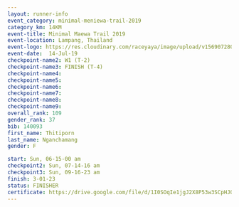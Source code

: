 ```yaml
---
layout: runner-info 
event_category: minimal-meniewa-trail-2019 
category_km: 14KM 
event-title: Minimal Maewa Trail 2019 
event-location: Lampang, Thailand 
event-logo: https://res.cloudinary.com/raceyaya/image/upload/v1569072805/logo/minimal-trail_ktnvsp.jpg 
event-date:  14-Jul-19 
checkpoint-name2: W1 (T-2) 
checkpoint-name3: FINISH (T-4) 
checkpoint-name4: 
checkpoint-name5: 
checkpoint-name6: 
checkpoint-name7: 
checkpoint-name8: 
checkpoint-name9: 
overall_rank: 109
gender_rank: 37
bib: 140093
first_name: Thitiporn
last_name: Nganchamang
gender: F

start: Sun, 06-15-00 am
checkpoint2: Sun, 07-14-16 am
checkpoint3: Sun, 09-16-23 am
finish: 3-01-23
status: FINISHER
certificate: https://drive.google.com/file/d/1I0SOqIe1jgJ2X8P53w3SCpHJOgwV4Abp/view?usp=sharing
---
```

